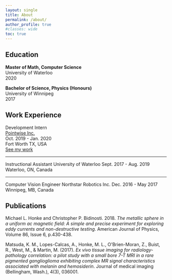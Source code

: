 ```yaml
---
layout: single
title: About
permalink: /about/
author_profile: true
#classes: wide
toc: true
---
```


## Education
**Master of Math, Computer Science**  
University of Waterloo  
2020

**Bachelor of Science, Physics (Honours)**  
University of Winnipeg  
2017

## Work Experience
Development Intern  
<a href="https://www.pointwise.com/">Pointwise Inc.<a/>  
Oct. 2019 - Jan. 2020  
Fort Worth TX, USA  
<a href="https://blog.pointwise.com/2020/02/27/michael-honkes-productive-internship/">See my work</a>
<hr>
Instructional Assistant  
University of Waterloo  
Sept. 2017 - Aug. 2019  
Waterloo, ON, Canada
<hr>
Computer Vision Engineer  
Northstar Robotics Inc.  
Dec. 2016 - May 2017  
Winnipeg, MB, Canada

## Publications
Michael L. Honke and Christopher P. Bidinosti. 2018. *The metallic sphere in a uniform ac magnetic field: A simple and precise experiment for exploring eddy currents and non-destructive testing*. American Journal of Physics, Volume 86, Issue 6, p.430-438.

Matsuda, K. M., Lopes-Calcas, A., Honke, M. L., O'Brien-Moran, Z., Buist, R., West, M., & Martin, M. (2017). *Ex vivo tissue imaging for radiology-pathology correlation: a pilot study with a small bore 7-T MRI in a rare pigmented ganglioglioma exhibiting complex MR signal characteristics associated with melanin and hemosiderin*. Journal of medical imaging (Bellingham, Wash.), 4(3), 036001.
